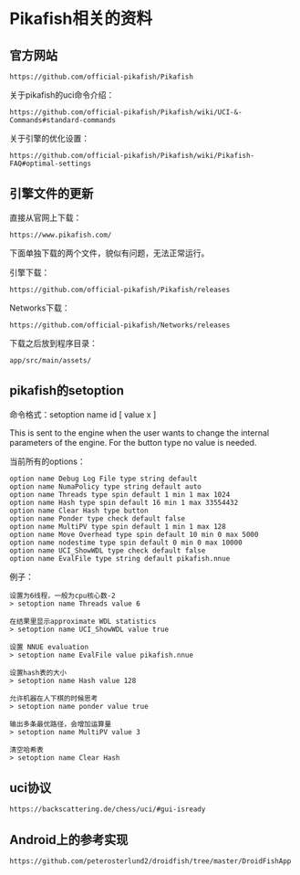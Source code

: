 # Pikafish相关的资料

## 官方网站

	https://github.com/official-pikafish/Pikafish
	
关于pikafish的uci命令介绍：

	https://github.com/official-pikafish/Pikafish/wiki/UCI-&-Commands#standard-commands

关于引擎的优化设置：

	https://github.com/official-pikafish/Pikafish/wiki/Pikafish-FAQ#optimal-settings
	

## 引擎文件的更新


直接从官网上下载：

	https://www.pikafish.com/


下面单独下载的两个文件，貌似有问题，无法正常运行。

引擎下载：

	https://github.com/official-pikafish/Pikafish/releases

Networks下载：

	https://github.com/official-pikafish/Networks/releases


下载之后放到程序目录：

	app/src/main/assets/ 

## pikafish的setoption

命令格式：setoption name id [ value x ]

This is sent to the engine when the user wants to change the internal parameters of the engine. For the button type no value is needed.

当前所有的options：

```
option name Debug Log File type string default
option name NumaPolicy type string default auto
option name Threads type spin default 1 min 1 max 1024
option name Hash type spin default 16 min 1 max 33554432
option name Clear Hash type button
option name Ponder type check default false
option name MultiPV type spin default 1 min 1 max 128
option name Move Overhead type spin default 10 min 0 max 5000
option name nodestime type spin default 0 min 0 max 10000
option name UCI_ShowWDL type check default false
option name EvalFile type string default pikafish.nnue
```

例子：

```
设置为6线程，一般为cpu核心数-2
> setoption name Threads value 6

在结果里显示approximate WDL statistics 
> setoption name UCI_ShowWDL value true

设置 NNUE evaluation 
> setoption name EvalFile value pikafish.nnue

设置hash表的大小
> setoption name Hash value 128

允许机器在人下棋的时候思考
> setoption name ponder value true

输出多条最优路径，会增加运算量
> setoption name MultiPV value 3

清空哈希表
> setoption name Clear Hash
```

## uci协议

	https://backscattering.de/chess/uci/#gui-isready

## Android上的参考实现

	https://github.com/peterosterlund2/droidfish/tree/master/DroidFishApp
	
##